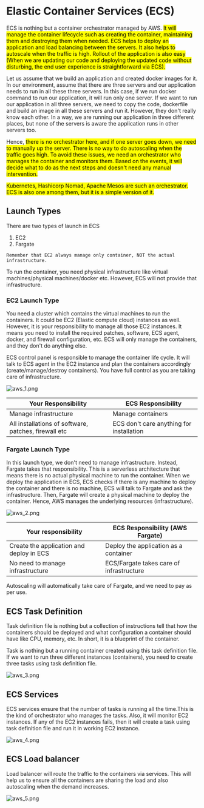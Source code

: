# Elastic Container Services (ECS)

ECS is nothing but a container orchestrator managed by AWS.
<mark>It will manage the container lifecycle such as creating the container, maintaining them and destroying them when needed.
ECS helps to deploy an application and load balancing between the servers.
It also helps to autoscale when the traffic is high.
Rollout of the application is also easy
(When we are updating our code and deploying the updated code without disturbing, the end user experience is straightforward via ECS).
</mark>

Let us assume that we build an application and created docker images for it.
In our environment, assume that there are three servers and our application needs to run in all these three servers.
In this case, if we run docker command to run our application, it will run only one server.
If we want to run our application in all three servers,
we need to copy the code, dockerfile and build an image in all these servers and run it.
However, they don't really know each other.
In a way, we are running our application in three different places, 
but none of the servers is aware the application runs in other servers too.

Hence, <mark>there is no orchestrator here, and if one server goes down, we need to manually up the server.
There is no way to do autoscaling when the traffic goes high.
To avoid these issues, we need an orchestrator who manages the container and monitors them.
Based on the events, it will decide what to do as the next steps and doesn't need any manual intervention.</mark>

<mark>Kubernetes, Hashicorp Nomad, Apache Mesos are such an orchestrator.
ECS is also one among them, but it is a simple version of it.</mark>


## Launch Types

There are two types of launch in ECS

1. EC2
2. Fargate

`Remember that EC2 always manage only container, NOT the actual infrastructure.`

To run the container, you need physical infrastructure like virtual machines/physical machines/docker etc.
However, ECS will not provide that infrastructure.


### EC2 Launch Type
You need a cluster which contains the virtual machines to run the containers.
It could be EC2 (Elastic compute cloud) instances as well.
However, it is your responsibility to manage all those EC2 instances.
It means you need to install the required patches, software, ECS agent, 
docker, and firewall configuration, etc. ECS will only manage the containers, and they don't do anything else.

ECS control panel is responsible to manage the container life cycle.
It will talk to ECS agent in the EC2 instance and plan the containers accordingly (create/manage/destroy containers).
You have full control as you are taking care of infrastructure.

![aws_1.png](../assets/aws_1.png)

| **Your Responsibility**                              | **ECS Responsibility**                   |
|------------------------------------------------------|------------------------------------------|
| Manage infrastructure                                | Manage containers                        |
| All installations of software, patches, firewall etc | ECS don't care anything for installation |


### Fargate Launch Type

In this launch type, we don't need to manage infrastructure. Instead, Fargate takes that responsibility. 
This is a serverless architecture that means there is no actual physical machine to run the container.
When we deploy the application in ECS,
ECS checks if there is any machine to deploy the container and there is no machine,
ECS will talk to Fargate and ask the infrastructure.
Then, Fargate will create a physical machine to deploy the container.
Hence, AWS manages the underlying resources (infrastructure).

![aws_2.png](../assets/aws_2.png)


| **Your responsibility**                  | **ECS Responsibility (AWS Fargate)**     |
|------------------------------------------|------------------------------------------|
| Create the application and deploy in ECS | Deploy the application as a container    |
| No need to manage infrastructure         | ECS/Fargate takes care of infrastructure |


Autoscaling will automatically take care of Fargate, and we need to pay as per use.


## ECS Task Definition

Task definition file is nothing but a collection of instructions
tell that how the containers should be deployed and what configuration a container should have like CPU, memory, etc. 
In short, it is a blueprint of the container.

Task is nothing but a running container created using this task definition file.
If we want to run three different instances (containers), you need to create three tasks using task definition file.

![aws_3.png](../assets/aws_3.png)


## ECS Services

ECS services ensure that the number of tasks is running all the time.This is the kind of orchestrator
who manages the tasks.
Also, it will monitor EC2 instances.
If any of the EC2 instances fails,
then it will create a task using task definition file and run it in working EC2 instance.

![aws_4.png](../assets/aws_4.png)

## ECS Load balancer

Load balancer will route the traffic to the containers via services.
This will help us to ensure all the containers are sharing the load and also autoscaling when the demand increases.

![aws_5.png](../assets/aws_5.png)





